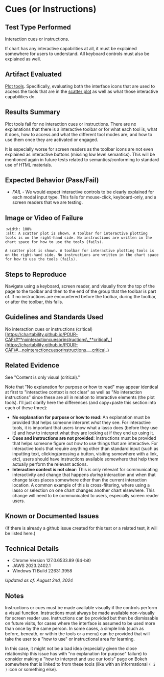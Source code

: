 # Cues (or Instructions)

## Test Type Performed

Interaction cues or instructions.

If chart has any interactive capabilities at all, it must be explained somewhere for users to understand. All keyboard controls must also be explained as well.

## Artifact Evaluated

[Plot tools](https://docs.bokeh.org/en/latest/docs/user_guide/interaction/tools.html#ug-interaction-tools). Specifically, evaluating both the interface icons that are used to access the tools that are in the [scatter plot](https://quansight-labs.github.io/bokeh-a11y-audit/#_ts1723552414769) as well as what those interactive capabilities do.

## Results Summary

Plot tools fail for no interaction cues or instructions. There are no explanations that there is a interactive toolbar or for what each tool is, what it does, how to access and what the different tool modes are, and how to use them once they are activated or engaged.

It is especially worse for screen readers as the toolbar icons are not even explained as interactive buttons (missing low level semantics). This will be mentioned again in future tests related to semantics/conforming to standard use of HTML materials.

## Expected Behavior (Pass/Fail)

- _FAIL_ - We would expect interactive controls to be clearly explained for each modal input type. This fails for mouse-click, keyboard-only, and a screen readers that we are testing.

## Image or Video of Failure

```{figure} ./assets/plot-tools_cues-instructions.png
:width: 100%
:alt: A scatter plot is shown. A toolbar for interactive plotting tools is on the right-hand side. No instructions are written in the chart space for how to use the tools (fails).

A scatter plot is shown. A toolbar for interactive plotting tools is on the right-hand side. No instructions are written in the chart space for how to use the tools (fails).
```

## Steps to Reproduce

Navigate using a keyboard, screen reader, and visually from the top of the page to the toolbar and then to the end of the group that the toolbar is part of. If no instructions are encountered before the toolbar, during the toolbar, or after the toolbar, this fails.

## Guidelines and Standards Used

No interaction cues or instructions (critical) [https://chartability.github.io/POUR-CAF/#**nointeractioncuesorinstructions\_**critical\_](https://chartability.github.io/POUR-CAF/#__nointeractioncuesorinstructions___critical_)

## Related Evidence

See "Content is only visual (critical)."

Note that "No explanation for purpose or how to read" may appear identical at first to "interactive context is not clear" as well as "No interaction instructions" since these are all in relation to interactive elements (the plot tools). I'll just clarify here the differences (and copy+paste this section into each of these three):

- **No explanation for purpose or how to read**: An explanation must be provided that helps someone interpret _what_ they see. For interactive tools, it is important that users know what a lasso does (before they use it) and how to interpret what they are looking at if they end up using it.
- **Cues and instructions are not provided**: Instructions must be provided that helps someone figure out _how_ to use things that are interactive. For interactive tools that require anything other than standard input (such as inputting text, clicking/pressing a button, visiting somewhere with a link, etc), users should have instructions available somewhere that help them actually perform the relevant actions.
- **Interactive context is not clear**: This is only relevant for communicating interactivity and change that happens _during_ interaction and when that change takes places somewhere other than the current interaction location. A common example of this is cross-filtering, where using a lasso or selection on one chart changes another chart elsewhere. This change will need to be communicated to users, especially screen reader users.

## Known or Documented Issues

(If there is already a github issue created for this test or a related test, it will be listed here.)

## Technical Details

- Chrome Version 127.0.6533.89 (64-bit)
- JAWS 2023.2402.1
- Windows 11 Build 22631.3958

_Updated as of: August 2nd, 2024_

## Notes

Instructions or cues must be made available visually if the controls perform a visual function. Instructions must always be made available non-visually for screen reader use. Instructions can be provided but then be dismissable on future visits, for cases where the interface is assumed to be used more than once by the same person. In some cases, a simple link (such as before, beneath, or within the tools or a menu) can be provided that will take the user to a "how to use" or instructional area for learning.

In this case, it might not be a bad idea (especially given the close relationship this issue has with "no explanation for purpose" failure) to consider making a "how to interpret and use our tools" page on Bokeh somewhere that is linked to from these tools (like with an informational `( i )` icon or something else).

<!-- A seasoned SR (screen reader) user could have the knowledge to navigate and explore webpages and graphs with more nuance, whether through manual mode switching, certain key shortcuts, etc. These tests are done by a sighted user with the SR’s default options and performed as if a new or beginner user is interacting with these elements. We would expect that all users could be able to navigate smoothly, regardless of experience levels.  -->
